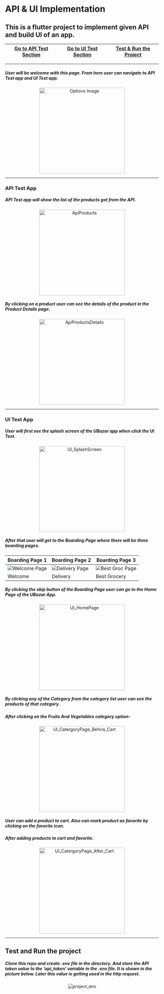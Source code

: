 # API & UI Implementation

## This is a flutter project to implement given API and build UI of an app.


| [Go to API Test Section](#api-test-app) |[Go to UI Test Section](#ui-test-app)|[Test & Run the Project](#test-and-run-the-project)|
|---|---|---|

---

##### User will be welcome with this page. From here user can navigate to API Test app and UI Test app.


<p align="center">
<img src="/AppScreenshots/Options.png" alt="Options Image" width="280"/>
</p>

---

### API Test App

##### API Test app will show the list of the products got from the API.

<p align="center">
<img src="/AppScreenshots/ApiProducts.png" alt="ApiProducts" width="280"/>
</p>

##### By clicking on a product user can see the details of the product in the Product Details page.

<p align="center">
<img src="/AppScreenshots/ApiProductsDetails.png" alt="ApiProductsDetails" width="280"/>
</p>

---

### UI Test App

##### User will first see the splash screen of the UBazar app when click the UI Test.


<p align="center">
<img src="/AppScreenshots/UI_SplashScreen.png" alt="UI_SplashScreen" width="280"/>
</p>

##### After that user will get to the Boarding Page where there will be three boarding pages.

| Boarding Page 1 |  Boarding Page 2 | Boarding Page 3|
|---|---|---|
|![Welcome Page](/AppScreenshots/UI_WelcomePage.png) | ![Delivery Page](/AppScreenshots/UI_DeliveryPage.png) | ![Best Groc Page](/AppScreenshots/UI_BestGroceryPage.png) |
|Welcome|Delivery|Best Grocery|

##### By clicking the skip button of the Boarding Page user can go to the Home Page of the UBazar App.

<p align="center">
<img src="/AppScreenshots/UI_HomePage.png" alt="UI_HomePage" width="280"/>
</p>

##### By clicking any of the Category from the category list user can see the products of that category.
##### After clicking on the Fruits And Vegetables category option-


<p align="center">
<img src="/AppScreenshots/UI_CatergoryPage_Before_Cart.png" alt="UI_CatergoryPage_Before_Cart" width="280"/>
</p>

##### User can add a product to cart. Also can mark product as favorite by clicking on the favorite icon.

##### After adding products to cart and favorite.

<p align="center">
<img src="/AppScreenshots/UI_CatergoryPage_After_Cart.png" alt="UI_CatergoryPage_After_Cart" width="280"/>
</p>

---

## Test and Run the project
##### Clone this repo and create .env file in the directory. And store the API token value to the 'api_token' variable in the .env file. It is shown in the picture below. Later this value is getting used in the http request.

<p align="center">
<img src="/AppScreenshots/projectEnv.png" alt="project_env" />
</p>
